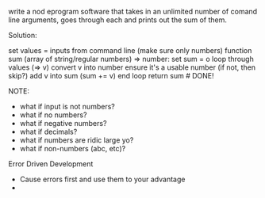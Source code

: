 write a nod eprogram software that takes in an unlimited number of comand line arguments, goes through each and prints out the sum of them.

Solution:

set values = inputs from command line (make sure only numbers)
function sum (array of string/regular numbers) => number:
  set sum = o
  loop through values (=> v)
    convert v into number
    ensure it's a usable number (if not, then skip?)
    add v into sum (sum += v)
  end loop
  return sum # DONE!

NOTE: 

- what if input is not numbers?
- what if no numbers?
- what if negative numbers?
- what if decimals?
- what if numbers are ridic large yo?
- what if non-numbers (abc, etc)?

Error Driven Development
- Cause errors first and use them to your advantage
- 
